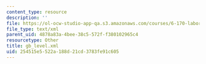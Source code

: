 ```yaml
---
content_type: resource
description: ''
file: https://ol-ocw-studio-app-qa.s3.amazonaws.com/courses/6-170-laboratory-in-software-engineering-fall-2005/254515e5522a188d21cd3783fe91c605_gb_level.xml
file_type: text/xml
parent_uid: 4878a83a-4bee-38c5-572f-f380102965c4
resourcetype: Other
title: gb_level.xml
uid: 254515e5-522a-188d-21cd-3783fe91c605
---
```

